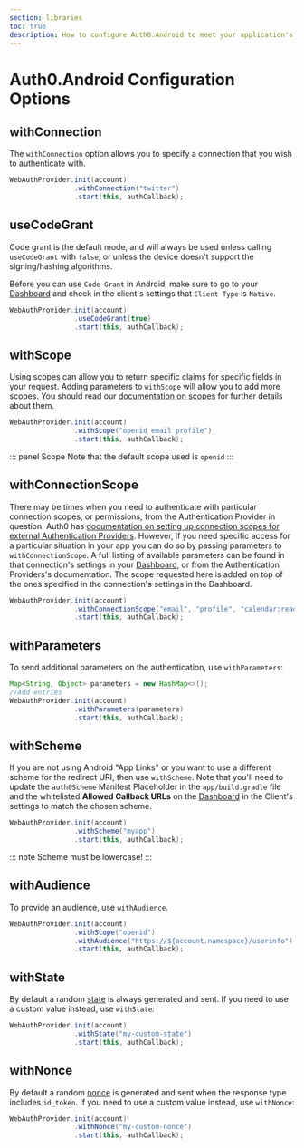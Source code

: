 ```yaml
---
section: libraries
toc: true
description: How to configure Auth0.Android to meet your application's needs
---
```

# Auth0.Android Configuration Options

## withConnection

The `withConnection` option allows you to specify a connection that you wish to authenticate with.

```java
WebAuthProvider.init(account)
                .withConnection("twitter")
                .start(this, authCallback);
```

## useCodeGrant

Code grant is the default mode, and will always be used unless calling `useCodeGrant` with `false`, or unless the device doesn't support the signing/hashing algorithms.

Before you can use `Code Grant` in Android, make sure to go to your [Dashboard](${manage_url}/#/clients) and check in the client's settings that `Client Type` is `Native`.

```java
WebAuthProvider.init(account)
                .useCodeGrant(true)
                .start(this, authCallback);
```

## withScope

Using scopes can allow you to return specific claims for specific fields in your request. Adding parameters to `withScope` will allow you to add more scopes. You should read our [documentation on scopes](/scopes) for further details about them.

```java
WebAuthProvider.init(account)
                .withScope("openid email profile")
                .start(this, authCallback);
```

::: panel Scope
Note that the default scope used is `openid`
:::

## withConnectionScope

There may be times when you need to authenticate with particular connection scopes, or permissions, from the Authentication Provider in question. Auth0 has [documentation on setting up connection scopes for external Authentication Providers](/tutorials/adding-scopes-for-an-external-idp). However, if you need specific access for a particular situation in your app you can do so by passing parameters to `withConnectionScope`. A full listing of available parameters can be found in that connection's settings in your [Dashboard](${manage_url}), or from the Authentication Providers's documentation. The scope requested here is added on top of the ones specified in the connection's settings in the Dashboard.

```java
WebAuthProvider.init(account)
                .withConnectionScope("email", "profile", "calendar:read")
                .start(this, authCallback);
```

## withParameters

To send additional parameters on the authentication, use `withParameters`:

```java
Map<String, Object> parameters = new HashMap<>();
//Add entries
WebAuthProvider.init(account)
                .withParameters(parameters)
                .start(this, authCallback);
```

## withScheme

If you are not using Android "App Links" or you want to use a different scheme for the redirect URI, then use `withScheme`. Note that you'll need to update the `auth0Scheme` Manifest Placeholder in the `app/build.gradle` file and the whitelisted **Allowed Callback URLs** on the [Dashboard](${manage_url}) in the Client's settings to match the chosen scheme.

```java
WebAuthProvider.init(account)
                .withScheme("myapp")
                .start(this, authCallback);
```

::: note
Scheme must be lowercase!
:::

## withAudience

To provide an audience, use `withAudience`.

```java
WebAuthProvider.init(account)
                .withScope("openid")
                .withAudience("https://${account.namespace}/userinfo")
                .start(this, authCallback);
```

## withState

By default a random [state](/protocols/oauth2/oauth-state) is always generated and sent. If you need to use a custom value instead, use `withState`:

```java
WebAuthProvider.init(account)
                .withState("my-custom-state")
                .start(this, authCallback);
```

## withNonce

By default a random [nonce](/api-auth/tutorials/nonce) is generated and sent when the response type includes `id_token`. If you need to use a custom value instead, use `withNonce`:

```java
WebAuthProvider.init(account)
                .withNonce("my-custom-nonce")
                .start(this, authCallback);
```
